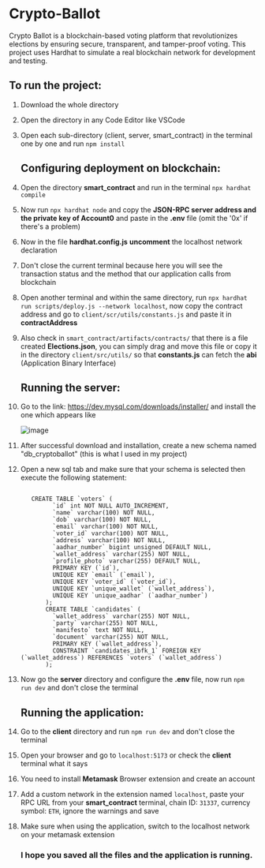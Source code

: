 # Crypto-Ballot
Crypto Ballot is a blockchain-based voting platform that revolutionizes elections by ensuring secure, transparent, and tamper-proof voting. This project uses Hardhat to simulate a real blockchain network for development and testing.

## To run the project:
1. Download the whole directory
2. Open the directory in any Code Editor like VSCode
3. Open each sub-directory (client, server, smart_contract) in the terminal one by one and run ```npm install```
   
   ## Configuring deployment on blockchain:
4. Open the directory **smart_contract** and run in the terminal ```npx hardhat compile```
5. Now run ```npx hardhat node``` and copy the **JSON-RPC server address and the private key of Account0** and paste in the **.env** file (omit the '0x' if there's a problem)
6. Now in the file **hardhat.config.js** **uncomment** the localhost network declaration
7. Don't close the current terminal because here you will see the transaction status and the method that our application calls from blockchain
8. Open another terminal and within the same directory, run ```npx hardhat run scripts/deploy.js --network localhost```, now copy the contract address and go to ```client/scr/utils/constants.js``` and paste it in **contractAddress**
9. Also check in ```smart_contract/artifacts/contracts/``` that there is a file created **Elections.json**, you can simply drag and move this file or copy it in the directory ```client/src/utils/``` so that **constants.js** can fetch the **abi** (Application Binary Interface)
    
    ## Running the server:
10. Go to the link: https://dev.mysql.com/downloads/installer/ and install the one which appears like
    

    
     ![image](https://github.com/user-attachments/assets/aef10ed8-fa48-4f91-b063-129a138711c5)


11. After successful download and installation, create a new schema named "db_cryptoballot" (this is what I used in my project)
12. Open a new sql tab and make sure that your schema is selected then execute the following statement:
    ```

       CREATE TABLE `voters` (
             `id` int NOT NULL AUTO_INCREMENT,
             `name` varchar(100) NOT NULL,
             `dob` varchar(100) NOT NULL,
             `email` varchar(100) NOT NULL,
             `voter_id` varchar(100) NOT NULL,
             `address` varchar(100) NOT NULL,
             `aadhar_number` bigint unsigned DEFAULT NULL,
             `wallet_address` varchar(255) NOT NULL,
             `profile_photo` varchar(255) DEFAULT NULL,
             PRIMARY KEY (`id`),
             UNIQUE KEY `email` (`email`),
             UNIQUE KEY `voter_id` (`voter_id`),
             UNIQUE KEY `unique_wallet` (`wallet_address`),
             UNIQUE KEY `unique_aadhar` (`aadhar_number`)
           );
           CREATE TABLE `candidates` (
             `wallet_address` varchar(255) NOT NULL,
             `party` varchar(255) NOT NULL,
             `manifesto` text NOT NULL,
             `document` varchar(255) NOT NULL,
             PRIMARY KEY (`wallet_address`),
             CONSTRAINT `candidates_ibfk_1` FOREIGN KEY (`wallet_address`) REFERENCES `voters` (`wallet_address`)
           );

    ```
    
14. Now go the **server** directory and configure the **.env** file, now run ```npm run dev``` and don't close the terminal

    ## Running the application:
15. Go to the **client** directory and run ```npm run dev``` and don't close the terminal
17. Open your browser and go to ```localhost:5173``` or check the **client** terminal what it says
18. You need to install **Metamask** Browser extension and create an account
19. Add a custom network in the extension named ```localhost```, paste your RPC URL from your **smart_contract** terminal, chain ID: ```31337```, currency symbol: ```ETH```, ignore the warnings and save
20. Make sure when using the application, switch to the localhost network on your metamask extension


    ### I hope you saved all the files and the application is running. 
